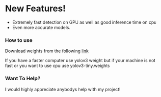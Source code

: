 # New Features!

  - Extremely fast detection on GPU as well as good inference time on cpu 
  - Even more accurate models.
### How to use

Download weights from the following [link](https://drive.google.com/drive/folders/10QvwT857wyShDlkZ9JWOJ1FGrL963OCU?usp=sharing)

If you have a faster computer use yolov3 weight but if your machine is not fast or you want to use cpu use yolov3-tiny.weights
### Want To Help?

I would highly appreciate anybodys help with my project!

